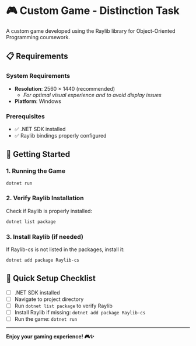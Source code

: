 # 🎮 Custom Game - Distinction Task

A custom game developed using the Raylib library for Object-Oriented Programming coursework.

## 📋 Requirements

### System Requirements
- **Resolution**: 2560 × 1440 (recommended)
  - *For optimal visual experience and to avoid display issues*
- **Platform**: Windows

### Prerequisites
- ✅ .NET SDK installed
- ✅ Raylib bindings properly configured

## 🚀 Getting Started

### 1. Running the Game
```bash
dotnet run
```

### 2. Verify Raylib Installation
Check if Raylib is properly installed:
```bash
dotnet list package
```

### 3. Install Raylib (if needed)
If Raylib-cs is not listed in the packages, install it:
```bash
dotnet add package Raylib-cs
```

## 🎯 Quick Setup Checklist
- [ ] .NET SDK installed
- [ ] Navigate to project directory
- [ ] Run `dotnet list package` to verify Raylib
- [ ] Install Raylib if missing: `dotnet add package Raylib-cs`
- [ ] Run the game: `dotnet run`

---

**Enjoy your gaming experience! 🎮✨**
